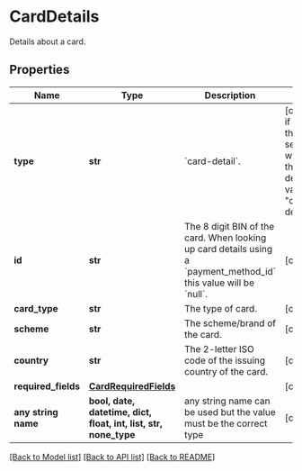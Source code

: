# CardDetails

Details about a card.

## Properties
Name | Type | Description | Notes
------------ | ------------- | ------------- | -------------
**type** | **str** | &#x60;card-detail&#x60;. | [optional]  if omitted the server will use the default value of "card-detail"
**id** | **str** | The 8 digit BIN of the card. When looking up card details using a &#x60;payment_method_id&#x60; this value will be &#x60;null&#x60;. | [optional] 
**card_type** | **str** | The type of card. | [optional] 
**scheme** | **str** | The scheme/brand of the card. | [optional] 
**country** | **str** | The 2-letter ISO code of the issuing country of the card. | [optional] 
**required_fields** | [**CardRequiredFields**](CardRequiredFields.md) |  | [optional] 
**any string name** | **bool, date, datetime, dict, float, int, list, str, none_type** | any string name can be used but the value must be the correct type | [optional]

[[Back to Model list]](../README.md#documentation-for-models) [[Back to API list]](../README.md#documentation-for-api-endpoints) [[Back to README]](../README.md)


